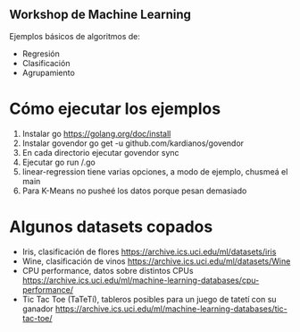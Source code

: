 ## Workshop de Machine Learning

Ejemplos básicos de algoritmos de:
* Regresión
* Clasificación
* Agrupamiento

# Cómo ejecutar los ejemplos

1. Instalar go https://golang.org/doc/install
2. Instalar govendor go get -u github.com/kardianos/govendor
3. En cada directorio ejecutar govendor sync
4. Ejecutar go run <algoritmo>/<algoritmo>.go
5. linear-regression tiene varias opciones, a modo de ejemplo, chusmeá el main
6. Para K-Means no pusheé los datos porque pesan demasiado

# Algunos datasets copados

* Iris, clasificación de flores https://archive.ics.uci.edu/ml/datasets/iris
* Wine, clasificación de vinos https://archive.ics.uci.edu/ml/datasets/Wine
* CPU performance, datos sobre distintos CPUs https://archive.ics.uci.edu/ml/machine-learning-databases/cpu-performance/
* Tic Tac Toe (TaTeTí), tableros posibles para un juego de tatetí con su ganador https://archive.ics.uci.edu/ml/machine-learning-databases/tic-tac-toe/